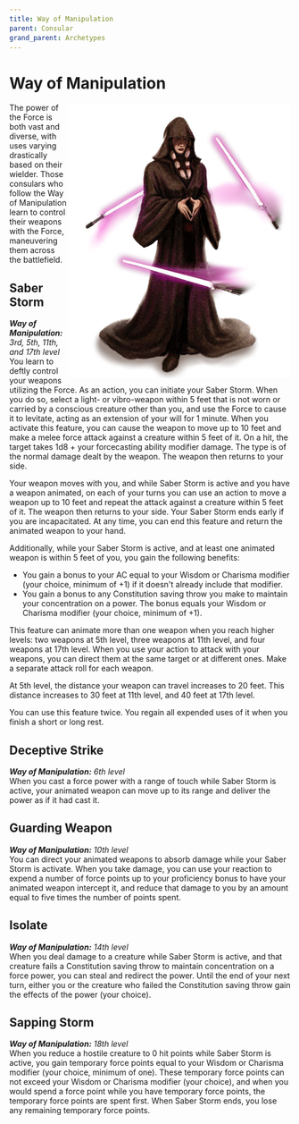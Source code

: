 ```yaml
---
title: Way of Manipulation
parent: Consular
grand_parent: Archetypes
---
```


# Way of Manipulation

<img src='../../../../zzImages/Classes/consular_manipulation.png' style='float:right; width:400px;'>

The power of the Force is both vast and diverse, with uses varying drastically based on their wielder. Those consulars who follow the Way of Manipulation learn to control their weapons with the Force, maneuvering them across the battlefield.

## Saber Storm
_**Way of Manipulation:** 3rd, 5th, 11th, and 17th level_<br>
You learn to deftly control your weapons utilizing the Force. As an action, you can initiate your Saber Storm. When you do so, select a light- or vibro-weapon within 5 feet that is not worn or carried by a conscious creature other than you, and use the Force to cause it to levitate, acting as an extension of your will for 1 minute. When you activate this feature, you can cause the weapon to move up to 10 feet and make a melee force attack against a creature within 5 feet of it. On a hit, the target takes 1d8 + your forcecasting ability modifier damage. The type is of the normal damage dealt by the weapon. The weapon then returns to your side.

Your weapon moves with you, and while Saber Storm is active and you have a weapon animated, on each of your turns you can use an action to move a weapon up to 10 feet and repeat the attack against a creature within 5 feet of it. The weapon then returns to your side. Your Saber Storm ends early if you are incapacitated. At any time, you can end this feature and return the animated weapon to your hand.

Additionally, while your Saber Storm is active, and at least one animated weapon is within 5 feet of you, you gain the following benefits:
- You gain a bonus to your AC equal to your Wisdom or Charisma modifier (your choice, minimum of +1) if it doesn't already include that modifier.
- You gain a bonus to any Constitution saving throw you make to maintain your concentration on a power. The bonus equals your Wisdom or Charisma modifier (your choice, minimum of +1).

This feature can animate more than one weapon when you reach higher levels: two weapons at 5th level, three weapons at 11th level, and four weapons at 17th level. When you use your action to attack with your weapons, you can direct them at the same target or at different ones. Make a separate attack roll for each weapon.

At 5th level, the distance your weapon can travel increases to 20 feet. This distance increases to 30 feet at 11th level, and 40 feet at 17th level.

You can use this feature twice. You regain all expended uses of it when you finish a short or long rest.

## Deceptive Strike
_**Way of Manipulation:** 6th level_<br>
When you cast a force power with a range of touch while Saber Storm is active, your animated weapon can move up to its range and deliver the power as if it had cast it. 




## Guarding Weapon
_**Way of Manipulation:** 10th level_<br>
You can direct your animated weapons to absorb damage while your Saber Storm is activate. When you take damage, you can use your reaction to expend a number of force points up to your proficiency bonus to have your animated weapon intercept it, and reduce that damage to you by an amount equal to five times the number of points spent.

## Isolate
_**Way of Manipulation:** 14th level_<br>
When you deal damage to a creature while Saber Storm is active, and that creature fails a Constitution saving throw to maintain concentration on a force power, you can steal and redirect the power. Until the end of your next turn, either you or the creature who failed the Constitution saving throw gain the effects of the power (your choice).

## Sapping Storm 
_**Way of Manipulation:** 18th level_<br>
When you reduce a hostile creature to 0 hit points while Saber Storm is active, you gain temporary force points equal to your Wisdom or Charisma modifier (your choice, minimum of one). These temporary force points can not exceed your Wisdom or Charisma modifier (your choice), and when you would spend a force point while you have temporary force points, the temporary force points are spent first. When Saber Storm ends, you lose any remaining temporary force points.
